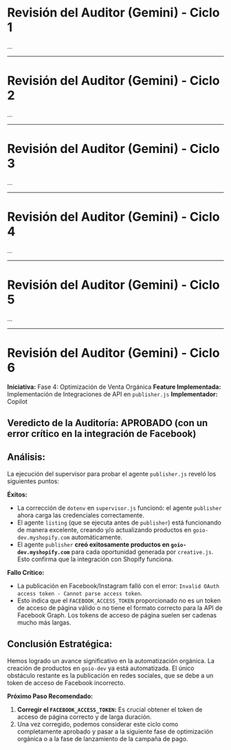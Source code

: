 # Revisión del Auditor (Gemini) - Ciclo 1

...

---

# Revisión del Auditor (Gemini) - Ciclo 2

...

---

# Revisión del Auditor (Gemini) - Ciclo 3

...

---

# Revisión del Auditor (Gemini) - Ciclo 4

...

---

# Revisión del Auditor (Gemini) - Ciclo 5

...

---

# Revisión del Auditor (Gemini) - Ciclo 6

**Iniciativa:** Fase 4: Optimización de Venta Orgánica
**Feature Implementada:** Implementación de Integraciones de API en `publisher.js`
**Implementador:** Copilot

## Veredicto de la Auditoría: APROBADO (con un error crítico en la integración de Facebook)

## Análisis:
La ejecución del supervisor para probar el agente `publisher.js` reveló los siguientes puntos:

**Éxitos:**
- La corrección de `dotenv` en `supervisor.js` funcionó: el agente `publisher` ahora carga las credenciales correctamente.
- El agente `listing` (que se ejecuta antes de `publisher`) está funcionando de manera excelente, creando y/o actualizando productos en `goio-dev.myshopify.com` automáticamente.
- El agente `publisher` **creó exitosamente productos en `goio-dev.myshopify.com`** para cada oportunidad generada por `creative.js`. Esto confirma que la integración con Shopify funciona.

**Fallo Crítico:**
- La publicación en Facebook/Instagram falló con el error: `Invalid OAuth access token - Cannot parse access token`.
- Esto indica que el `FACEBOOK_ACCESS_TOKEN` proporcionado no es un token de acceso de página válido o no tiene el formato correcto para la API de Facebook Graph. Los tokens de acceso de página suelen ser cadenas mucho más largas.

## Conclusión Estratégica:
Hemos logrado un avance significativo en la automatización orgánica. La creación de productos en `goio-dev` ya está automatizada. El único obstáculo restante es la publicación en redes sociales, que se debe a un token de acceso de Facebook incorrecto.

**Próximo Paso Recomendado:**
1.  **Corregir el `FACEBOOK_ACCESS_TOKEN`:** Es crucial obtener el token de acceso de página correcto y de larga duración.
2.  Una vez corregido, podemos considerar este ciclo como completamente aprobado y pasar a la siguiente fase de optimización orgánica o a la fase de lanzamiento de la campaña de pago.
